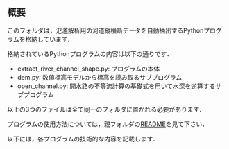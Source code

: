 ## 概要

このフォルダは，氾濫解析用の河道縦横断データを自動抽出するPythonプログラムを格納しています．

格納されているPythonプログラムの内容は以下の通りです．

- extract_river_channel_shape.py: プログラムの本体
- dem.py: 数値標高モデルから標高を読み取るサブプログラム
- open_channel.py: 開水路の不等流計算の基礎式を用いて水深を逆算するサブプログラム

以上の3つのファイルは全て同一のフォルダに置かれる必要があります．

プログラムの使用方法については，親フォルダの[README](../README.md)を見て下さい．

以下には，各プログラムの技術的な内容を記載します．



